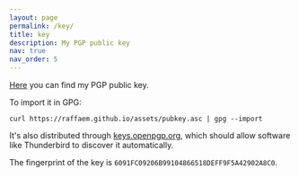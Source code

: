 ```yaml
---
layout: page
permalink: /key/
title: key
description: My PGP public key
nav: true
nav_order: 5
---
```


[Here](/assets/pubkey.asc) you can find my PGP public key.

To import it in GPG:
```
curl https://raffaem.github.io/assets/pubkey.asc | gpg --import
```

It's also distributed through [keys.openpgp.org](https://keys.openpgp.org/search?q=raffaele.mancuso4@unibo.it), which should allow software like Thunderbird to discover it automatically.

The fingerprint of the key is `6091FC09206B99104866518DEFF9F5A42902A8C0`.

